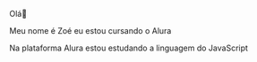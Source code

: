Olá👋

Meu nome é Zoé eu estou cursando o Alura

Na plataforma Alura estou estudando a linguagem do JavaScript

